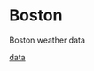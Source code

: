 # Boston
Boston weather data

[data](https://raw.githubusercontent.com/NicJC/Boston/main/Boston_weather.csv)

